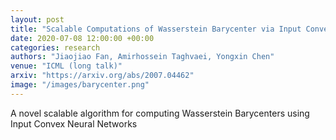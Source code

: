 ```yaml
---
layout: post
title: "Scalable Computations of Wasserstein Barycenter via Input Convex Neural Networks"
date: 2020-07-08 12:00:00 +00:00
categories: research
authors: "Jiaojiao Fan, Amirhossein Taghvaei, Yongxin Chen"
venue: "ICML (long talk)"
arxiv: "https://arxiv.org/abs/2007.04462"
image: "/images/barycenter.png"
---
```


A novel scalable algorithm for computing Wasserstein Barycenters using Input Convex Neural Networks